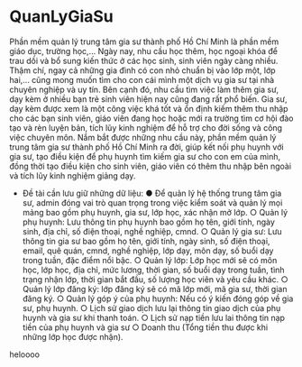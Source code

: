 # QuanLyGiaSu
Phần mềm quản lý trung tâm gia sư thành phố Hồ Chí Minh là phần mềm giáo dục, trường học,... Ngày nay, nhu cầu học thêm, học ngoại khóa để trau dồi và bổ sung kiến thức ở các học sinh, sinh viên ngày càng nhiều. Thậm chí, ngay cả những gia đình có con nhỏ chuẩn bị vào lớp một, lớp hai,... cũng mong muốn tìm cho con cái mình một dịch vụ gia sư tại nhà chuyên nghiệp và uy tín. Bên cạnh đó, nhu cầu tìm việc làm thêm gia sư, dạy kèm ở nhiều bạn trẻ sinh viên hiện nay cũng đang rất phổ biến. Gia sư, dạy kèm được xem là một công việc khá tốt và ổn định kiếm thêm thu nhập cho các bạn sinh viên, giáo viên đang học hoặc mới ra trường tìm cơ hội đào tạo và rèn luyện bản, tích lũy kinh nghiệm để hỗ trợ cho đời sống và công việc chuyên môn. Nắm bắt được những nhu cầu này, phần mềm quản lý trung tâm gia sư thành phố Hồ Chí Minh ra đời, giúp kết nối phụ huynh với gia sư, tạo điều kiện để phụ huynh tìm kiếm gia sư cho con em của mình, đồng thời tạo điều kiện cho sinh viên, giáo viên có thêm thu nhập bên ngoài và tích lũy kinh nghiệm giảng dạy.
- Đề tài cần lưu giữ những dữ liệu:
●	Để quản lý hệ thống trung tâm gia sư, admin đóng vai trò quan trọng trong việc kiểm soát và quản lý mọi mảng bao gồm phụ huynh, gia sư, lớp học, xác nhận mở lớp.
○	Quản lý phụ huynh: Lưu thông tin phụ huynh bao gồm họ tên, giới tính, ngày sinh, địa chỉ, số điện thoại, nghề nghiệp, cmnd.
○	Quản lý gia sư: Lưu thông tin gia sư bao gồm họ tên, giới tính, ngày sinh, số điện thoại, email, quê quán, cmnd, nghề nghiệp, lớp dạy, môn dạy, số buổi dạy trong tuần, đặc điểm nổi bậc.
○	Quản lý lớp: Lớp học mới sẽ có môn học, lớp học, địa chỉ, mức lương, thời gian, số buổi dạy trong tuần, tình trạng nhận lớp, thời gian bắt đầu, số lượng học viên và yêu cầu khác.
○	Quản lý lớp đăng ký: lớp đăng ký sẽ có mã lớp mới, mã gia sư, thời gian đăng ký.
○	Quản lý góp ý của phụ huynh: Nếu có ý kiến đóng góp về gia sư, phụ huynh. 
○	Lịch sử giao dịch lưu lại thông tin giao dịch của phụ huynh và gia sư khi thanh toán.
○	Lịch sử nạp tiền lưu lai thông tin nạp tiền của phụ huynh và gia sư
○	Doanh thu (Tổng tiền thu được khi những lớp học được nhận).


heloooo